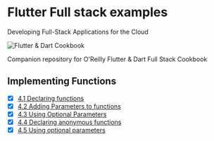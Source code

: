 
# Flutter Full stack examples

Developing Full-Stack Applications for the Cloud

![Flutter & Dart Cookbook](https://github.com/rosera/flutter-and-dart-cookbook/blob/main/images/flutter-dart-cookbook-sml.png "Flutter & Dart Cookbook")

Companion repository for O'Reilly Flutter & Dart Full Stack Cookbook

## Implementing Functions

- [x] [4.1 Declaring functions](https://github.com/rosera/flutter-and-dart-cookbook/blob/main/ch04/ex4-1.md)
- [x] [4.2 Adding Parameters to functions](https://github.com/rosera/flutter-/nd-dart-cookbook/blob/main/ch04/ex4-2.md)
- [x] [4.3 Using Optional Parameters](https://github.com/rosera/flutter-and-dart-cookbbokblob/main/ch04/ex4-3.md)
- [x] [4.4 Declaring anonymous functions](https://github.com/rosera/flutter-and-dart-cookbook/blob/main/ch04/ex4-4.md)
- [x] [4.5 Using optional parameters](https://github.com/rosera/flutter-and-dart-cookbook/blob/main/ch04/ex4-5.md)
